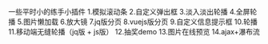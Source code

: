一些平时小的练手小插件
1.模拟滚动条
2.自定义弹出框
3.淡入淡出轮播
4.全屏轮播
5.图片懒加载
6.放大镜
7.jq版分页
8.vuejs版分页
9.自定义信息提示框
10.轮播
11.移动端无缝轮播（jq版 + js版）
12.抽奖demo
13.图片在线预览
14.ajax+瀑布流
